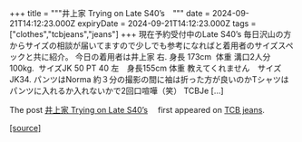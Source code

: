 +++
title = """井上家 Trying on Late S40’s　"""
date = 2024-09-21T14:12:23.000Z
expiryDate = 2024-09-21T14:12:23.000Z
tags = ["clothes","tcbjeans","jeans"]
+++
現在予約受付中のLate S40’s 毎日沢山の方からサイズの相談が届いてますので少しでも参考になればと着用者のサイズスペックと共に紹介。 今日の着用者は井上家 右. 身長 173cm  体重 溝口2人分 100kg.  サイズJK 50 PT 40 左　身長155cm 体重 教えてくれません　サイズJK34. パンツはNorma 約３分の撮影の間に袖は折った方が良いのかTシャツはパンツに入れるか入れないかで2回口喧嘩（笑） TCBJe \[…\]

The post [井上家 Trying on Late S40’s](http://tcbjeans.com/2024/09/21/49207)　 first appeared on [TCB jeans](http://tcbjeans.com).

[[source]](http://tcbjeans.com/2024/09/21/49207)
